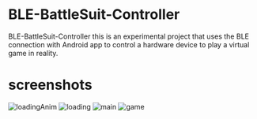 # BLE-BattleSuit-Controller
BLE-BattleSuit-Controller
this is an experimental project that uses the BLE connection with Android app to control a hardware device to play a virtual game in reality.

# screenshots
![loadingAnim](https://raw.githubusercontent.com/kuyen/BLE-BattleSuit-Controller/master/readme/loading.gif)
![loading](https://raw.githubusercontent.com/kuyen/BLE-BattleSuit-Controller/master/readme/screenshot_1.png)
![main](https://raw.githubusercontent.com/kuyen/BLE-BattleSuit-Controller/master/readme/screenshot_2.png)
![game](https://raw.githubusercontent.com/kuyen/BLE-BattleSuit-Controller/master/readme/screenshot_3.png)
